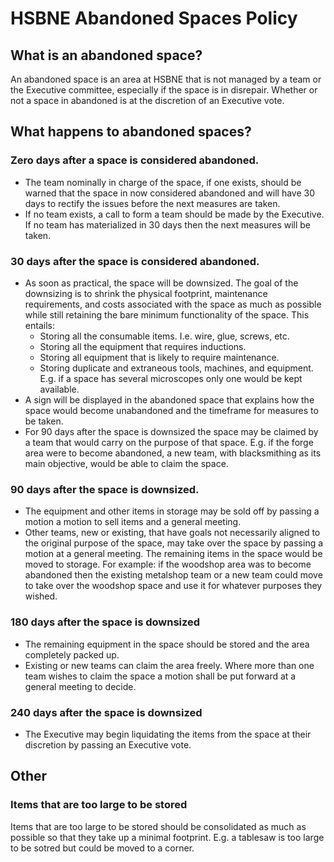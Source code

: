 # HSBNE Abandoned Spaces Policy

## What is an abandoned space?
An abandoned space is an area at HSBNE that is not managed by a team or the Executive committee, especially if the space is in disrepair. Whether or not a space in abandoned is at the discretion of an Executive vote.

## What happens to abandoned spaces?

### Zero days after a space is considered abandoned.

* The team nominally in charge of the space, if one exists, should be warned that the space in now considered abandoned and will have 30 days to rectify the issues before the next measures are taken.
* If no team exists, a call to form a team should be made by the Executive. If no team has materialized in 30 days then the next measures will be taken.

### 30 days after the space is considered abandoned.
* As soon as practical, the space will be downsized. The goal of the downsizing is to shrink the physical footprint, maintenance requirements, and costs associated with the space as much as possible while still retaining the bare minimum functionality of the space. This entails:
	* Storing all the consumable items. I.e. wire, glue, screws, etc.
	* Storing all the equipment that requires inductions.
	* Storing all equipment that is likely to require maintenance.
	* Storing duplicate and extraneous tools, machines, and equipment. E.g. if a space has several microscopes only one would be kept available.    
* A sign will be displayed in the abandoned space that explains how the space would become unabandoned and the timeframe for measures to be taken.
* For 90 days after the space is downsized the space may be claimed by a team that would carry on the purpose of that space. E.g. if the forge area were to become abandoned, a new team, with blacksmithing as its main objective, would be able to claim the space.

### 90 days after the space is downsized.

* The equipment and other items in storage may be sold off by passing a motion a motion to sell items and a general meeting.
* Other teams, new or existing, that have goals not necessarily aligned to the original purpose of the space, may take over the space by passing a motion at a general meeting. The remaining items in the space would be moved to storage. For example: if the woodshop area was to become abandoned then the existing metalshop team or a new team could move to take over the woodshop space and use it for whatever purposes they wished.

### 180 days after the space is downsized
* The remaining equipment in the space should be stored and the area completely packed up.
* Existing or new teams can claim the area freely. Where more than one team wishes to claim the space a motion shall be put forward at a general meeting to decide.

### 240 days after the space is downsized
* The Executive may begin liquidating the items from the space at their discretion by passing an Executive vote. 

## Other
### Items that are too large to be stored
Items that are too large to be stored should be consolidated as much as possible so that they take up a minimal footprint. E.g. a tablesaw is too large to be sotred but could be moved to a corner.
